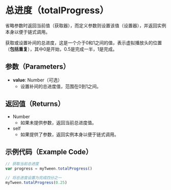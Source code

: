 # 总进度（totalProgress）

省略参数时返回当前值（获取器），而定义参数则设置该值（设置器），并返回实例本身以便于链式调用。

获取或设置补间的总进度，这是一个介于0和1之间的值，表示虚拟播放头的位置（**包括重复**），其中0是开始，0.5是完成一半，1是完成。

## 参数（Parameters）

- **value**: Number（可选）
  - 设置补间的总进度值，范围在0到1之间。

## 返回值（Returns）

- Number
  - 如果未提供参数，返回当前总进度值。
- self
  - 如果提供了参数，返回实例本身以便于链式调用。

## 示例代码（Example Code）

```javascript
// 获取当前总进度
var progress = myTween.totalProgress()

// 将总进度设置为完成四分之一
myTween.totalProgress(0.25)
```
